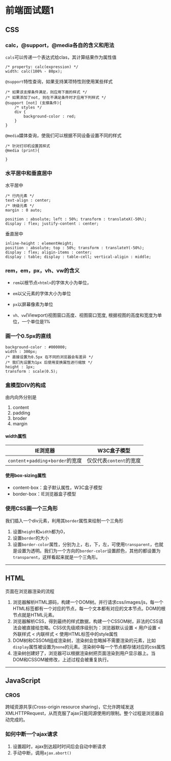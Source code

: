 # 前端面试题1
## CSS
### calc，@support，@media各自的含义和用法


`cals`可以传递一个表达式给clas，其计算结果作为属性值
    
    /* property: calc(expression) */
    width: calc(100% - 80px);

`@support`特性查询，如果支持某项特性则使用某些样式

    /* 如果该支撑条件满足，则应用下面的样式 */
    /* 如果添加了not, 则在不满足条件时才应用下列样式 */
    @support [not] (支撑条件){
        /* styles */
        div {
            background-color : red;
        }
    }

`@media`媒体查询，使我们可以根据不同设备设置不同的样式

    /* 针对打印机设置其样式
    @media (print){

    }


### 水平居中和垂直居中

水平居中

    /* 行内元素 */
    text-align : center;
    /* 块级元素 */
    margin : 0 auto;

    position : absolute; left : 50%; transform : translateX(-50%);
    display : flex; justify-content : center;


垂直居中

    inline-height : elementHeight;
    position : absolute; top : 50%; transform : translateY(-50%);
    display : flex; aligin-items : center; 
    display : table; display : table-cell; vertical-aligin : middle;

### rem，em，px，vh、vw的含义
- `rem`以根节点`<html>`的字体大小为单位，

- `em`以父元素的字体大小为单位

- `px`以屏幕像素为单位

- `vh、vw`(Viewport)视图窗口高度、视图窗口宽度, 根据视图的高度和宽度为单位，一个单位是1%

### 画一个0.5px的直线
    background-color : #000000;
    width : 300px;
    /* 直接设置为0.5px 在不同的浏览器会有差异 */
    /* 我们先设置为1px 后使用变换属性进行缩放 */
    height : 1px;
    transform : scale(0.5);

### 盒模型DIV的构成
由内向外分别是
1. content
2. padding
3. broder
4. margin


#### width属性
|IE浏览器|W3C盒子模型|
|--|--|
|`content`+`padding`+`border`的宽度|仅仅代表`content`的宽度|

#### 使用box-sizing属性
- content-box：盒子默认属性，W3C盒子模型
- border-box：IE浏览器盒子模型

### 使用CSS画一个三角形
我们插入一个div元素，利用其`border`属性来绘制一个三角形

1. 设置`height`和`width`都为0，
2. 设置`border`的大小
3. 设置`border-color`属性，分别为上，右，下，左，可使用`transparent`，也就是设置为透明。我们为一个方向的`border-color`设置颜色，其他的都设置为`transparent`，这样看起来就是一个三角形。

<hr/>

## HTML
页面在浏览器渲染的流程
1. 浏览器解析HTML源码，构建一个DOM树。并行请求css/images/js，每一个HTML标签都有一个对应的节点，每一个文本都有对应的文本节点。DOM的根节点就是HTML元素。
2. 浏览器解析CSS，得到最终的样式数据，构建一个CSSOM树，非法的CSS语法会被直接给忽略。CSS优先级顺序级别为：浏览器默认设置 < 用户设置 < 外联样式 < 内联样式 < 使用HTML标签中的style属性
3. DOM树和CSSOM组成渲染树，渲染树会忽略掉不需要渲染的元素，比如`display`属性被设置为`none`的元素。渲染树中每一个节点都存储对应的css属性
4. 渲染树创建好了，浏览器可以根据渲染树把页面渲染到用户显示器上。当DOM和CSSOM被修改，上述过程会被重复执行。


<hr/>

## JavaScript
### CROS
跨域资源共享(Cross-origin resource sharing)，它允许跨域发送XMLHTTPRequest，从而克服了ajax只能同源使用的限制。整个过程是浏览器自动完成的。

### 如何中断一个ajax请求
1. 设置超时，ajax到达超时时间后会自动中断请求
2. 手动中断，调用`ajax.abort()`






